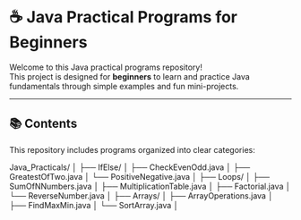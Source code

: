 # ☕ Java Practical Programs for Beginners

Welcome to this Java practical programs repository!  
This project is designed for **beginners** to learn and practice Java fundamentals through simple examples and fun mini-projects.

---

## 📚 Contents

This repository includes programs organized into clear categories:

Java_Practicals/
│
├── IfElse/
│ ├── CheckEvenOdd.java
│ ├── GreatestOfTwo.java
│ └── PositiveNegative.java
│
├── Loops/
│ ├── SumOfNNumbers.java
│ ├── MultiplicationTable.java
│ ├── Factorial.java
│ └── ReverseNumber.java
│
├── Arrays/
│ ├── ArrayOperations.java
│ ├── FindMaxMin.java
│ └── SortArray.java
│
